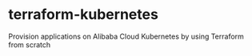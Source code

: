 # terraform-kubernetes
Provision applications on Alibaba Cloud Kubernetes by using Terraform from scratch 
